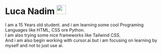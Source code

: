 # Luca Nadim <img src="https://raw.githubusercontent.com/MartinHeinz/MartinHeinz/master/wave.gif" width="30px" height="30px" />
I am a 15 Years old student.
and i am learning some cool Programing Languages like HTML, CSS ore Python.
<br> I am also trying some nice frameworks like Tailwind CSS.
<br> And i am also begin working with cursor.ai but i am focusing on learning by myself and not to just use ai.

<!--
**lucanadim/lucanadim** is a ✨ _special_ ✨ repository because its `README.md` (this file) appears on your GitHub profile.

Here are some ideas to get you started:

- 🔭 I’m currently working on ...
- 🌱 I’m currently learning ...
- 👯 I’m looking to collaborate on ...
- 🤔 I’m looking for help with ...
- 💬 Ask me about ...
- 📫 How to reach me: ...
- 😄 Pronouns: ...
- ⚡ Fun fact: ...
-->
